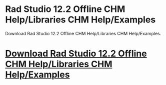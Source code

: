 # Rad Studio 12.2 Offline CHM Help/Libraries CHM Help/Examples

Download Rad Studio 12.2 Offline CHM Help/Libraries CHM Help/Examples.

# [Download Rad Studio 12.2 Offline CHM Help/Libraries CHM Help/Examples](https://developer.team/delphi/35022-rad-studio-122-offline-chm-helplibraries-chm-helpexamples.html)
